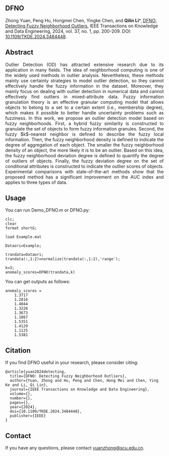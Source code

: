 ## DFNO
Zhong Yuan, Peng Hu, Hongmei Chen, Yingke Chen, and **Qilin Li***, [DFNO: Detecting Fuzzy Neighborhood Outliers](Paper/2025-DFNO.pdf), IEEE Transactions on Knowledge and Data Engineering, 2024, vol. 37, no. 1, pp. 200-209. DOI: [10.1109/TKDE.2024.3484448](https://doi.org/10.1109/TKDE.2024.3484448).

## Abstract
<div style="text-align: justify;">
Outlier Detection (OD) has attracted extensive research due to its application in many fields. The idea of neighborhood computing is one of the widely used methods in outlier analysis. Nevertheless, these methods mainly use certainty strategies to model outlier detection, so they cannot effectively handle the fuzzy information in the dataset. Moreover, they mainly focus on dealing with outlier detection in numerical data and cannot effectively find outliers in mixed-attribute data. Fuzzy information granulation theory is an effective granular computing model that allows objects to belong to a set to a certain extent (i.e., membership degree), which makes it possible to better handle uncertainty problems such as fuzziness. In this work, we propose an outlier detection model based on fuzzy neighborhoods. First, a hybrid fuzzy similarity is constructed to granulate the set of objects to form fuzzy information granules. Second, the fuzzy $k$-nearest neighbor is defined to describe the fuzzy local information. Then, the fuzzy neighborhood density is defined to indicate the degree of aggregation of each object. The smaller the fuzzy neighborhood density of an object, the more likely it is to be an outlier. Based on this idea, the fuzzy neighborhood deviation degree is defined to quantify the degree of outliers of objects. Finally, the fuzzy deviation degree on the set of conditional attributes is constructed to indicate the outlier scores of objects. Experimental comparisons with state-of-the-art methods show that the proposed method has a significant improvement on the AUC index and applies to three types of data.
</div>

## Usage
You can run Demo_DFNO.m or DFNO.py:
```
clc;
clear
format shortG;

load Example.mat

Dataori=Example;

trandata=Dataori;
trandata(:,1:2)=normalize(trandata(:,1:2),'range');

k=3;
anomaly_scores=DFNO(trandata,k)

```
You can get outputs as follows:
```
anomaly_scores =
    1.3717
    1.2816
    1.4044
    1.3226
    1.3673
    1.1867
    1.5351
    1.4129
    1.1125
    1.5381
```

## Citation
If you find DFNO useful in your research, please consider citing:
```
@article{yuan2024detecting,
  title={DFNO: Detecting Fuzzy Neighborhood Outliers},
  author={Yuan, Zhong and Hu, Peng and Chen, Hong Mei and Chen, Ying Ke and Li, Qi Lin},
  journal={IEEE Transactions on Knowledge and Data Engineering},
  volume={},
  number={},
  pages={},
  year={2024},
  doi={10.1109/TKDE.2024.3484448},
  publisher={IEEE}
}
```
## Contact
If you have any questions, please contact yuanzhong@scu.edu.cn.
